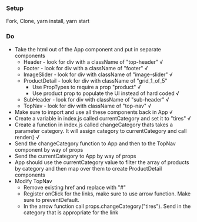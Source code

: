 ### Setup
Fork, Clone, yarn install, yarn start

### Do
* Take the html out of the App component and put in separate components
  * Header - look for div with a className of "top-header" √
  * Footer - look for div with a className of "footer" √
  * ImageSlider - look for div with className of "image-slider" √
  * ProductDetail - look for div with className of "grid_1_of_5"
    * Use PropTypes to require a prop "product" √
    * Use product prop to populate the UI instead of hard coded √
  * SubHeader - look for div with className of "sub-header" √
  * TopNav - look for div with className of "top-nav" √
* Make sure to import and use all these components back in App √
* Create a variable in index.js called currentCategory and set it to "tires" √
* Create a function in index.js called changeCategory thats takes a parameter category. It will assign category to currentCategory and call render() √
* Send the changeCategory function to App and then to the TopNav component by way of props
* Send the currentCategory to App by way of props
* App should use the currentCategory value to filter the array of products by category and then map over them to create ProductDetail components
* Modify TopNav
  * Remove existing href and replace with "#"
  * Register onClick for the links, make sure to use arrow function. Make sure to preventDefault.
  * In the arrow function call props.changeCategory("tires"). Send in the category that is appropriate for the link
